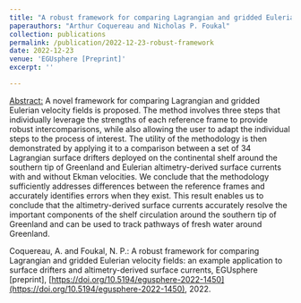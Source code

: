 ```yaml
---
title: "A robust framework for comparing Lagrangian and gridded Eulerian velocity fields: an example application to surface drifters and altimetry-derived surface currents"
paperauthors: "Arthur Coquereau and Nicholas P. Foukal"
collection: publications
permalink: /publication/2022-12-23-robust-framework
date: 2022-12-23
venue: 'EGUsphere [Preprint]'
excerpt: ''

---
```

<u>Abstract:</u> A novel framework for comparing Lagrangian and gridded Eulerian velocity fields is proposed. The method involves three steps that individually leverage the strengths of each reference frame to provide robust intercomparisons, while also allowing the user to adapt the individual steps to the process of interest. The utility of the methodology is then demonstrated by applying it to a comparison between a set of 34 Lagrangian surface drifters deployed on the continental shelf around the southern tip of Greenland and Eulerian altimetry-derived surface currents with and without Ekman velocities. We conclude that the methodology sufficiently addresses differences between the reference frames and accurately identifies errors when they exist. This result enables us to conclude that the altimetry-derived surface currents accurately resolve the important components of the shelf circulation around the southern tip of Greenland and can be used to track pathways of fresh water around Greenland.

Coquereau, A. and Foukal, N. P.: A robust framework for comparing Lagrangian and gridded Eulerian velocity fields: an example application to surface drifters and altimetry-derived surface currents, EGUsphere [preprint], [https://doi.org/10.5194/egusphere-2022-1450](https://doi.org/10.5194/egusphere-2022-1450), 2022.


